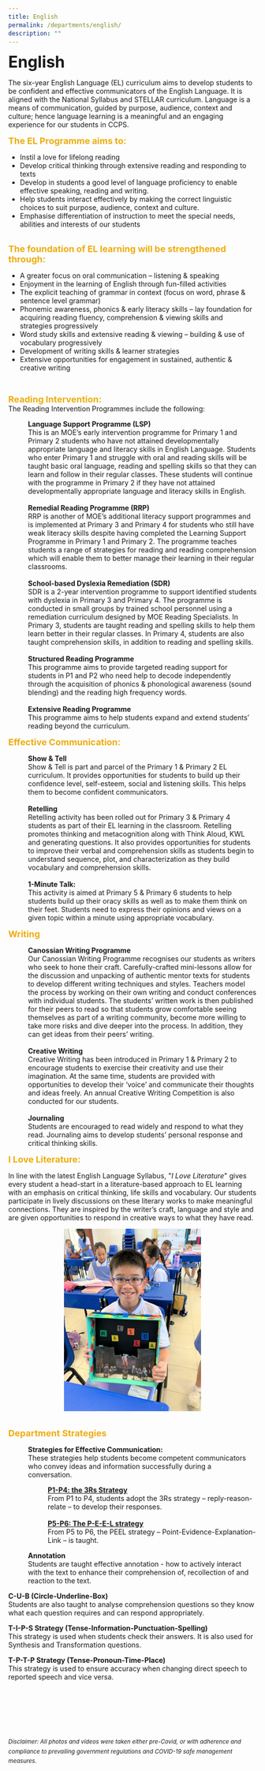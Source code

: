 ```yaml
---
title: English
permalink: /departments/english/
description: ""
---
```

<b><font size=6>English</font></b>

The six-year English Language (EL) curriculum aims to develop students to be confident and effective communicators of the English Language. It is aligned with the National Syllabus and STELLAR curriculum. Language is a means of communication, guided by purpose, audience, context and culture; hence language learning is a meaningful and an engaging experience for our students in CCPS.  
  
<b><font size=4 color="#eeac0d">The EL Programme aims to:</font></b>

 *   Instil a love for lifelong reading
 *   Develop critical thinking through extensive reading and responding to texts
 *   Develop in students a good level of language proficiency to enable effective speaking, reading and writing.
 *   Help students interact effectively by making the correct linguistic choices to suit purpose, audience, context and culture.
 *   Emphasise differentiation of instruction to meet the special needs, abilities and interests of our students

<br>
<b><font size=4 color="#eeac0d">The foundation of EL learning will be strengthened through:</font></b>

*   A greater focus on oral communication – listening & speaking
*   Enjoyment in the learning of English through fun-filled activities
*   The explicit teaching of grammar in context (focus on word, phrase & sentence level grammar)
 *   Phonemic awareness, phonics & early literacy skills – lay foundation for acquiring reading fluency, comprehension & viewing skills and strategies progressively
 *   Word study skills and extensive reading & viewing – building & use of vocabulary progressively
 *   Development of writing skills & learner strategies
 *   Extensive opportunities for engagement in sustained, authentic & creative writing

<br>

<b><font size=4 color="#eeac0d">Reading Intervention:</font></b>
<br>
The Reading Intervention Programmes include the following:  

<p style="margin-left: 40px">
<b>Language Support Programme (LSP)</b>
<br>
This is an MOE’s early intervention programme for Primary 1 and Primary 2 students who have not attained developmentally appropriate language and literacy skills in English Language. Students who enter Primary 1 and struggle with oral and reading skills will be taught basic oral language, reading and spelling skills so that they can learn and follow in their regular classes. These students will continue with the programme in Primary 2 if they have not attained developmentally appropriate language and literacy skills in English.  
<br><br>
<b>Remedial Reading Programme (RRP)</b>
<br>
RRP is another of MOE’s additional literacy support programmes and is implemented at Primary 3 and Primary 4 for students who still have weak literacy skills despite having completed the Learning Support Programme in Primary 1 and Primary 2. The programme teaches students a range of strategies for reading and reading comprehension which will enable them to better manage their learning in their regular classrooms.  
<br><br>
<b>School-based Dyslexia Remediation (SDR)</b>
<br>
SDR is a 2-year intervention programme to support identified students with dyslexia in Primary 3 and Primary 4. The programme is conducted in small groups by trained school personnel using a remediation curriculum designed by MOE Reading Specialists. In Primary 3, students are taught reading and spelling skills to help them learn better in their regular classes. In Primary 4, students are also taught comprehension skills, in addition to reading and spelling skills.  
<br><br>
<b>Structured Reading Programme</b>
<br>
This programme aims to provide targeted reading support for students in P1 and P2 who need help to decode independently through the acquisition of phonics & phonological awareness (sound blending) and the reading high frequency words. <br><br>
<b>Extensive Reading Programme</b>
<br>
This programme aims to help students expand and extend students’ reading beyond the curriculum.  

<br>

<b><font size=4 color="#eeac0d">Effective Communication:</font></b>

<p style="margin-left: 40px">
<b>Show & Tell</b>
<br>
Show & Tell is part and parcel of the Primary 1 & Primary 2 EL curriculum. It provides opportunities for students to build up their confidence level, self-esteem, social and listening skills. This helps them to become confident communicators.  
<br><br>
<b>Retelling</b>
<br>
Retelling activity has been rolled out for Primary 3 & Primary 4 students as part of their EL learning in the classroom. Retelling promotes thinking and metacognition along with Think Aloud, KWL and generating questions. It also provides opportunities for students to improve their verbal and comprehension skills as students begin to understand sequence, plot, and characterization as they build vocabulary and comprehension skills.  
<br><br>
<b>1-Minute Talk:</b>
<br>
This activity is aimed at Primary 5 & Primary 6 students to help students build up their oracy skills as well as to make them think on their feet. Students need to express their opinions and views on a given topic within a minute using appropriate vocabulary.     

<br>

<b><font size=4 color="#eeac0d">Writing</font></b>

<p style="margin-left: 40px">
<b>Canossian Writing Programme</b>
<br>
Our Canossian Writing Programme recognises our students as writers who seek to hone their craft. Carefully-crafted mini-lessons allow for the discussion and unpacking of authentic mentor texts for students to develop different writing techniques and styles. Teachers model the process by working on their own writing and conduct conferences with individual students. The students’ written work is then published for their peers to read so that students grow comfortable seeing themselves as part of a writing community, become more willing to take more risks and dive deeper into the process. In addition, they can get ideas from their peers’ writing.  
<br><br>
<b>Creative Writing</b>
<br>
Creative Writing has been introduced in Primary 1 & Primary 2 to encourage students to exercise their creativity and use their imagination. At the same time, students are provided with opportunities to develop their ‘voice’ and communicate their thoughts and ideas freely. An annual Creative Writing Competition is also conducted for our students.  
<br><br>
<b>Journaling</b>
<br>
Students are encouraged to read widely and respond to what they read. Journaling aims to develop students’ personal response and critical thinking skills.  

<br>

<b><font size=4 color="#eeac0d">I Love Literature:</font></b>  

In line with the latest English Language Syllabus, "<em>I Love Literature</em>" gives every student a head-start in a literature-based approach to EL learning with an emphasis on critical thinking, life skills and vocabulary. Our students participate in lively discussions on these literary works to make meaningful connections. They are inspired by the writer’s craft, language and style and are given opportunities to respond in creative ways to what they have read.

<center>
<img src="/images/Departments/English%201.jpg" style="width:55%">
</center>

<br>

<b><font size=4 color="#eeac0d">Department Strategies</font></b>

<p style="margin-left: 40px">
<b>Strategies for Effective Communication:</b>
<br>
These strategies help students become competent communicators who convey ideas and information successfully during a conversation.
</p>
<p style="margin-left: 80px">
<b><u>P1-P4: the 3Rs Strategy</u></b>
<br>
From P1 to P4, students adopt the 3Rs strategy – reply-reason-relate – to develop their responses.
<br>
<br>
<b><u>P5-P6: The P-E-E-L strategy</u></b>
<br>
From P5 to P6, the PEEL strategy – Point-Evidence-Explanation-Link – is taught.
</p>
<p style="margin-left: 40px">
<b>Annotation</b>
<br>
Students are taught effective annotation - how to actively interact with the text to enhance their comprehension of, recollection of and reaction to the text.  

**C-U-B (Circle-Underline-Box)**<br>
Students are also taught to analyse comprehension questions so they know what each question requires and can respond appropriately.  

**T-I-P-S Strategy (Tense-Information-Punctuation-Spelling)**<br>
This strategy is used when students check their answers. It is also used for Synthesis and Transformation questions.  

**T-P-T-P Strategy (Tense-Pronoun-Time-Place)** <br>
This strategy is used to ensure accuracy when changing direct speech to reported speech and vice versa.


<br><br><br><br><br><br>
<sup>_Disclaimer: All photos and videos were taken either pre-Covid, or with adherence and compliance to prevailing government regulations and COVID-19 safe management measures._</sup>
